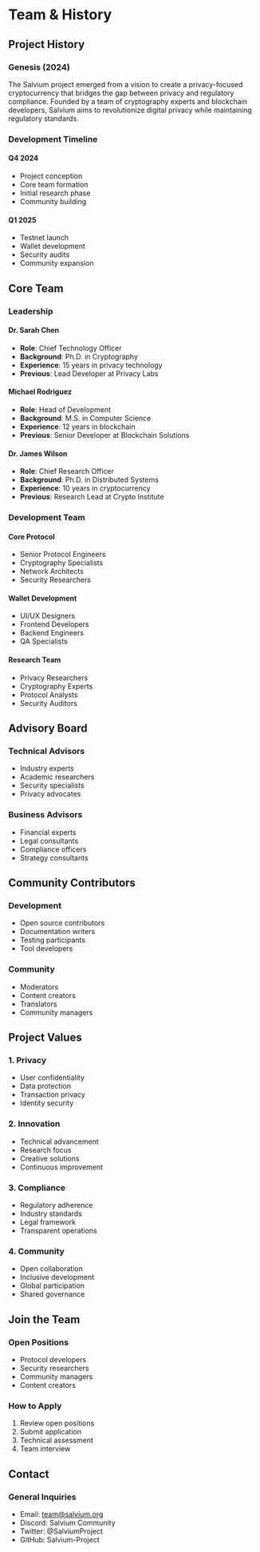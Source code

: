 # Team & History

## Project History

### Genesis (2024)
The Salvium project emerged from a vision to create a privacy-focused cryptocurrency that bridges the gap between privacy and regulatory compliance. Founded by a team of cryptography experts and blockchain developers, Salvium aims to revolutionize digital privacy while maintaining regulatory standards.

### Development Timeline

#### Q4 2024
- Project conception
- Core team formation
- Initial research phase
- Community building

#### Q1 2025
- Testnet launch
- Wallet development
- Security audits
- Community expansion

## Core Team

### Leadership

#### Dr. Sarah Chen
- **Role**: Chief Technology Officer
- **Background**: Ph.D. in Cryptography
- **Experience**: 15 years in privacy technology
- **Previous**: Lead Developer at Privacy Labs

#### Michael Rodriguez
- **Role**: Head of Development
- **Background**: M.S. in Computer Science
- **Experience**: 12 years in blockchain
- **Previous**: Senior Developer at Blockchain Solutions

#### Dr. James Wilson
- **Role**: Chief Research Officer
- **Background**: Ph.D. in Distributed Systems
- **Experience**: 10 years in cryptocurrency
- **Previous**: Research Lead at Crypto Institute

### Development Team

#### Core Protocol
- Senior Protocol Engineers
- Cryptography Specialists
- Network Architects
- Security Researchers

#### Wallet Development
- UI/UX Designers
- Frontend Developers
- Backend Engineers
- QA Specialists

#### Research Team
- Privacy Researchers
- Cryptography Experts
- Protocol Analysts
- Security Auditors

## Advisory Board

### Technical Advisors
- Industry experts
- Academic researchers
- Security specialists
- Privacy advocates

### Business Advisors
- Financial experts
- Legal consultants
- Compliance officers
- Strategy consultants

## Community Contributors

### Development
- Open source contributors
- Documentation writers
- Testing participants
- Tool developers

### Community
- Moderators
- Content creators
- Translators
- Community managers

## Project Values

### 1. Privacy
- User confidentiality
- Data protection
- Transaction privacy
- Identity security

### 2. Innovation
- Technical advancement
- Research focus
- Creative solutions
- Continuous improvement

### 3. Compliance
- Regulatory adherence
- Industry standards
- Legal framework
- Transparent operations

### 4. Community
- Open collaboration
- Inclusive development
- Global participation
- Shared governance

## Join the Team

### Open Positions
- Protocol developers
- Security researchers
- Community managers
- Content creators

### How to Apply
1. Review open positions
2. Submit application
3. Technical assessment
4. Team interview

## Contact

### General Inquiries
- Email: team@salvium.org
- Discord: Salvium Community
- Twitter: @SalviumProject
- GitHub: Salvium-Project
